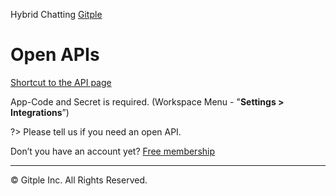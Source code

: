 Hybrid Chatting [Gitple](https://gitple.io/en)

# Open APIs

[Shortcut to the API page](http://guide.gitple.io/api)

App-Code and Secret is required. (Workspace Menu - "**Settings > Integrations**”)

?> Please tell us if you need an open API.

Don’t you have an account yet? [Free membership](https://workspace.gitple.io/#/register/en)

---

© Gitple Inc. All Rights Reserved.
